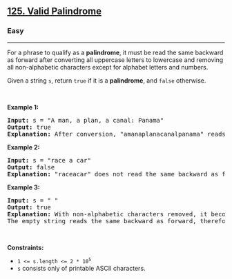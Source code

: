 <h2><a href="https://leetcode.com/problems/valid-palindrome">125. Valid Palindrome</a></h2><h3>Easy</h3><hr><p>For a phrase to qualify as a <strong>palindrome</strong>, it must be read the same backward as forward after converting all uppercase letters to lowercase and removing all non-alphabetic characters except for alphabet letters and numbers.</p>

<p>Given a string <code>s</code>, return <code>true</code> if it is a <strong>palindrome</strong>, and <code>false</code> otherwise.</p>

<p>&nbsp;</p>
<p><strong class="example">Example 1:</strong></p>

<pre>
<strong>Input:</strong> s = &quot;A man, a plan, a canal: Panama&quot;
<strong>Output:</strong> true
<strong>Explanation:</strong> After conversion, &quot;amanaplanacanalpanama&quot; reads the same backward as forward.
</pre>

<p><strong class="example">Example 2:</strong></p>

<pre>
<strong>Input:</strong> s = &quot;race a car&quot;
<strong>Output:</strong> false
<strong>Explanation:</strong> &quot;raceacar&quot; does not read the same backward as forward.
</pre>

<p><strong class="example">Example 3:</strong></p>

<pre>
<strong>Input:</strong> s = &quot; &quot;
<strong>Output:</strong> true
<strong>Explanation:</strong> With non-alphabetic characters removed, it becomes an empty string &quot;&quot;.
The empty string reads the same backward as forward, therefore it is a palindrome.
</pre>

<p>&nbsp;</p>
<p><strong>Constraints:</strong></p>

<ul>
	<li><code>1 &lt;= s.length &lt;= 2 * 10<sup>5</sup></code></li>
	<li><code>s</code> consists only of printable ASCII characters.</li>
</ul>